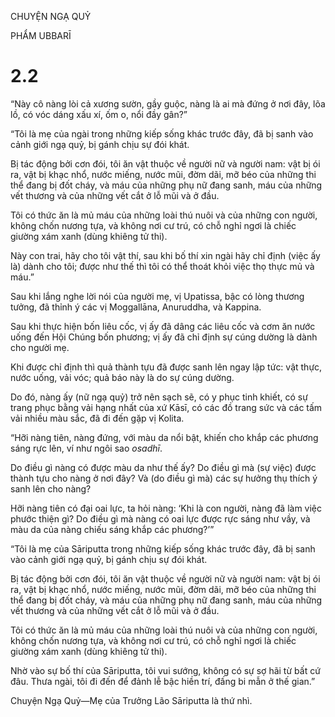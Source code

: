 CHUYỆN NGẠ QUỶ

PHẨM UBBARĪ

# 2.2

“Này cô nàng lòi cả xương sườn, gầy guộc, nàng là ai mà đứng ở nơi đây, lõa lồ, có vóc dáng xấu xí, ốm o, nổi đầy gân?”

“Tôi là mẹ của ngài trong những kiếp sống khác trước đây, đã bị sanh vào cảnh giới ngạ quỷ, bị gánh chịu sự đói khát.

Bị tác động bởi cơn đói, tôi ăn vật thuộc về người nữ và người nam: vật bị ói ra, vật bị khạc nhổ, nước miếng, nước mũi, đờm dãi, mỡ béo của những thi thể đang bị đốt cháy, và máu của những phụ nữ đang sanh, máu của những vết thương và của những vết cắt ở lỗ mũi và ở đầu.

Tôi có thức ăn là mủ máu của những loài thú nuôi và của những con người, không chốn nương tựa, và không nơi cư trú, có chỗ nghỉ ngơi là chiếc giường xám xanh (dùng khiêng tử thi).

Này con trai, hãy cho tôi vật thí, sau khi bố thí xin ngài hãy chỉ định (việc ấy là) dành cho tôi; được như thế thì tôi có thể thoát khỏi việc thọ thực mủ và máu.”

Sau khi lắng nghe lời nói của người mẹ, vị Upatissa, bậc có lòng thương tưởng, đã thỉnh ý các vị Moggallāna, Anuruddha, và Kappina.

Sau khi thực hiện bốn liêu cốc, vị ấy đã dâng các liêu cốc và cơm ăn nước uống đến Hội Chúng bốn phương; vị ấy đã chỉ định sự cúng dường là dành cho người mẹ.

Khi được chỉ định thì quả thành tựu đã được sanh lên ngay lập tức: vật thực, nước uống, vải vóc; quả báo này là do sự cúng dường.

Do đó, nàng ấy (nữ ngạ quỷ) trở nên sạch sẽ, có y phục tinh khiết, có sự trang phục bằng vải hạng nhất của xứ Kāsī, có các đồ trang sức và các tấm vải nhiều màu sắc, đã đi đến gặp vị Kolita.

“Hỡi nàng tiên, nàng đứng, với màu da nổi bật, khiến cho khắp các phương sáng rực lên, ví như ngôi sao _osadhī_.

Do điều gì nàng có được màu da như thế ấy? Do điều gì mà (sự việc) được thành tựu cho nàng ở nơi đây? Và (do điều gì mà) các sự hưởng thụ thích ý sanh lên cho nàng?

Hỡi nàng tiên có đại oai lực, ta hỏi nàng: ‘Khi là con người, nàng đã làm việc phước thiện gì? Do điều gì mà nàng có oai lực được rực sáng như vầy, và màu da của nàng chiếu sáng khắp các phương?’”

“Tôi là mẹ của Sāriputta trong những kiếp sống khác trước đây, đã bị sanh vào cảnh giới ngạ quỷ, bị gánh chịu sự đói khát.

Bị tác động bởi cơn đói, tôi ăn vật thuộc về người nữ và người nam: vật bị ói ra, vật bị khạc nhổ, nước miếng, nước mũi, đờm dãi, mỡ béo của những thi thể đang bị đốt cháy, và máu của những phụ nữ đang sanh, máu của những vết thương và của những vết cắt ở lỗ mũi và ở đầu.

Tôi có thức ăn là mủ máu của những loài thú nuôi và của những con người, không chốn nương tựa, và không nơi cư trú, có chỗ nghỉ ngơi là chiếc giường xám xanh (dùng khiêng tử thi).

Nhờ vào sự bố thí của Sāriputta, tôi vui sướng, không có sự sợ hãi từ bất cứ đâu. Thưa ngài, tôi đi đến để đảnh lễ bậc hiền trí, đấng bi mẫn ở thế gian.”

Chuyện Ngạ Quỷ—Mẹ của Trưởng Lão Sāriputta là thứ nhì.

